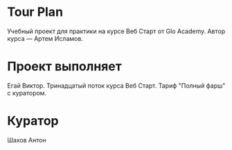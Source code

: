 # Tour Plan

Учебный проект для практики на курсе Веб Старт от Glo Academy. Автор курса — Артем Исламов.

# Проект выполняет

Егай Виктор. Тринадцатый поток курса Веб Старт. Тариф "Полный фарш" с куратором.

# Куратор

Шахов Антон
